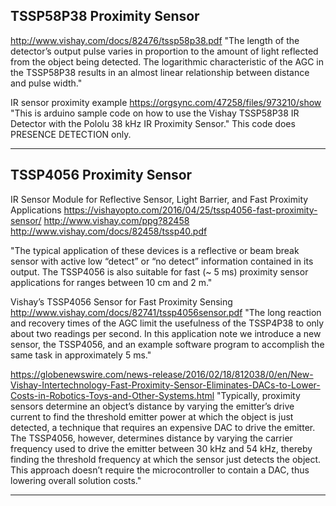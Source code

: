 



## TSSP58P38 Proximity Sensor

http://www.vishay.com/docs/82476/tssp58p38.pdf
"The length of the detector’s output pulse varies in proportion to the amount of light reflected from the object being detected. The logarithmic characteristic of the AGC in the TSSP58P38 results in an almost linear relationship between distance and pulse width."

IR sensor proximity example
https://orgsync.com/47258/files/973210/show
"This is arduino sample code on how to use the Vishay TSSP58P38 IR Detector with the Pololu 38 kHz IR Proximity Sensor."  This code does PRESENCE DETECTION only.

----

## TSSP4056 Proximity Sensor

IR Sensor Module for Reflective Sensor, Light Barrier, and Fast Proximity Applications
https://vishayopto.com/2016/04/25/tssp4056-fast-proximity-sensor/
http://www.vishay.com/ppg?82458
http://www.vishay.com/docs/82458/tssp40.pdf

"The typical application of these devices is a reflective or beam break sensor with active low “detect” or “no detect” information contained in its output. The TSSP4056 is also suitable for fast (~ 5 ms) proximity sensor applications for ranges between 10 cm and 2 m."

Vishay’s TSSP4056 Sensor for Fast Proximity Sensing
http://www.vishay.com/docs/82741/tssp4056sensor.pdf
"The long reaction and recovery times of the AGC limit the usefulness of the TSSP4P38 to only about two readings per second.  In this application note we introduce a new sensor, the TSSP4056, and an example software program to accomplish the same task in approximately 5 ms."

https://globenewswire.com/news-release/2016/02/18/812038/0/en/New-Vishay-Intertechnology-Fast-Proximity-Sensor-Eliminates-DACs-to-Lower-Costs-in-Robotics-Toys-and-Other-Systems.html
"Typically, proximity sensors determine an object’s distance by varying the emitter’s drive current to find the threshold emitter power at which the object is just detected, a technique that requires an expensive DAC to drive the emitter. The TSSP4056, however, determines distance by varying the carrier frequency used to drive the emitter between 30 kHz and 54 kHz, thereby finding the threshold frequency at which the sensor just detects the object. This approach doesn’t require the microcontroller to contain a DAC, thus lowering overall solution costs."

----
